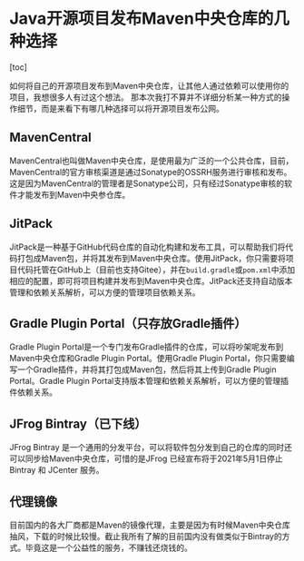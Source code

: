 # Java开源项目发布Maven中央仓库的几种选择

[toc]

如何将自己的开源项目发布到Maven中央仓库，让其他人通过依赖可以使用你的项目，我想很多人有过这个想法。
那本次我打不算并不详细分析某一种方式的操作细节，而是来看下有哪几种选择可以将开源项目发布公网。

## MavenCentral

MavenCentral也叫做Maven中央仓库，是使用最为广泛的一个公共仓库，目前，MavenCentral的官方审核渠道是通过Sonatype的OSSRH服务进行审核和发布。这是因为MavenCentral的管理者是Sonatype公司，只有经过Sonatype审核的软件才能发布到Maven中央参仓库。

## JitPack

JitPack是一种基于GitHub代码仓库的自动化构建和发布工具，可以帮助我们将代码打包成Maven包，并将其发布到Maven中央仓库。使用JitPack，你只需要将项目代码托管在GitHub上（目前也支持Gitee），并在`build.gradle`或`pom.xml`中添加相应的配置，即可将项目构建并发布到Maven中央仓库。JitPack还支持自动版本管理和依赖关系解析，可以方便的管理项目依赖关系。

## Gradle Plugin Portal（只存放Gradle插件）

Gradle Plugin Portal是一个专门发布Gradle插件的仓库，可以将吵架呢发布到Maven中央仓库和Gradle Plugin Portal。使用Gradle Plugin Portal，你只需要编写一个Gradle插件，并将其打包成Maven包，然后将其上传到Gradle Plugin Portal。Gradle Plugin Portal支持版本管理和依赖关系解析，可以方便的管理插件依赖关系。

## JFrog Bintray（已下线）

JFrog Bintray 是一个通用的分发平台，可以将软件包分发到自己的仓库的同时还可以同步给Maven中央仓库，可惜的是JFrog 已经宣布将于2021年5月1日停止 Bintray 和 JCenter 服务。

## 代理镜像

目前国内的各大厂商都是Maven的镜像代理，主要是因为有时候Maven中央仓库抽风，下载的时候比较慢。截止我所有了解的目前国内没有做类似于Bintray的方式。毕竟这是一个公益性的服务，不赚钱还烧钱的。

